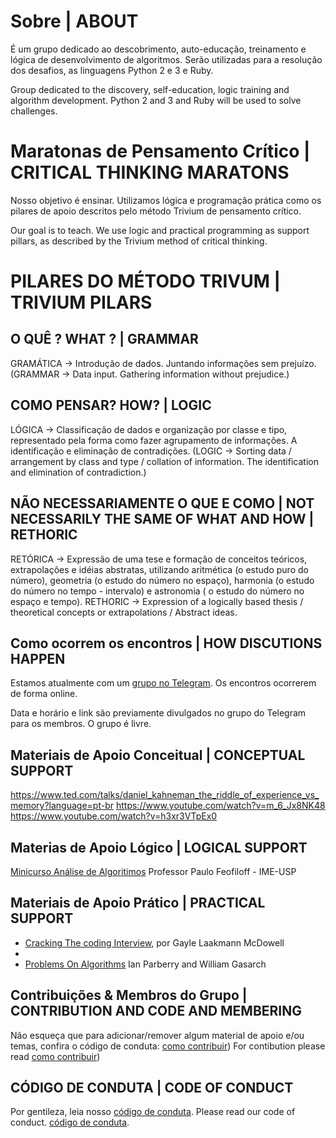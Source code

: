 
# Sobre | ABOUT 

É um grupo dedicado ao descobrimento, auto-educação, treinamento e lógica de desenvolvimento de algoritmos. Serão utilizadas para a resolução dos desafios, as linguagens Python 2 e 3 e Ruby.

Group dedicated to the discovery, self-education, logic training and algorithm development. Python 2 and 3 and Ruby will be used to solve challenges.

# Maratonas de Pensamento Crítico | CRITICAL THINKING MARATONS 

Nosso objetivo é ensinar. 
Utilizamos lógica e programação prática como os pilares de apoio descritos pelo método Trivium de pensamento crítico. 

Our goal is to teach.
We use logic and practical programming as support pillars, as described by the Trivium method of critical thinking.


# PILARES DO MÉTODO TRIVUM | TRIVIUM PILARS 

## O QUÊ ? WHAT ? | GRAMMAR 
GRAMÁTICA -> Introdução de dados. Juntando informações sem prejuízo. 
(GRAMMAR -> Data input. Gathering information without prejudice.)


## COMO PENSAR? HOW? | LOGIC 

LÓGICA -> Classificação de dados e organização por classe e tipo, representado pela forma como fazer agrupamento de informações. A identificação e eliminação de contradições.
(LOGIC -> Sorting data / arrangement by class and type / collation of information. The identification and elimination of contradiction.)

## NÃO NECESSARIAMENTE O QUE E COMO |  NOT NECESSARILY THE SAME OF WHAT AND HOW | RETHORIC 

RETÓRICA -> Expressão de uma tese e formação de conceitos teóricos, extrapolações e idéias abstratas, utilizando aritmética (o estudo puro do número), geometria (o estudo do número no espaço), harmonia (o estudo do número no tempo - intervalo) e astronomia ( o estudo do número no espaço e tempo). 
RETHORIC -> Expression of a logically based thesis / theoretical concepts or extrapolations / Abstract ideas. 

## Como ocorrem os encontros | HOW DISCUTIONS HAPPEN 

Estamos atualmente com um [grupo no Telegram](https://t.me/joinchat/DYV9_kuZZUNdeyzhwLSBYg).
Os encontros ocorrerem de forma online. 

Data e horário e link são previamente divulgados no grupo do Telegram para os membros. 
O grupo é livre. 


## Materiais de Apoio Conceitual | CONCEPTUAL SUPPORT 

https://www.ted.com/talks/daniel_kahneman_the_riddle_of_experience_vs_memory?language=pt-br 
https://www.youtube.com/watch?v=m_6_Jx8NK48 
https://www.youtube.com/watch?v=h3xr3VTpEx0 

## Materias de Apoio Lógico | LOGICAL SUPPORT 
[Minicurso Análise de Algoritimos](https://www.ime.usp.br/~pf/livrinho-AA/) Professor Paulo Feofiloff - IME-USP


## Materiais de Apoio Prático | PRACTICAL SUPPORT 
- [Cracking The coding Interview](https://www.amazon.com/Cracking-Coding-Interview-Programming-Questions/dp/098478280X), por Gayle Laakmann McDowell
- 
- [Problems On Algorithms](https://larc.unt.edu/ian/books/free/poa.pdf) Ian Parberry and William Gasarch


## Contribuições & Membros do Grupo | CONTRIBUTION AND CODE AND MEMBERING
Não esqueça que para adicionar/remover algum material de apoio e/ou temas, confira o código de conduta: [como contribuir](CONTRIBUITING.md))
For contibution please read  [como contribuir](CONTRIBUITING.md))

## CÓDIGO DE CONDUTA | CODE OF CONDUCT 
Por gentileza, leia nosso [código de conduta](CODE_OF_CONDUCT.md).
Please read our code of conduct. [código de conduta](CODE_OF_CONDUCT.md).
